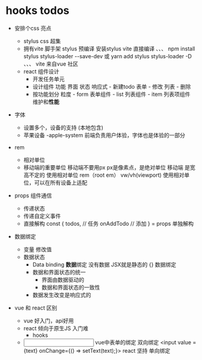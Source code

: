 # hooks todos 

- 安排个css 亮点
    - stylus
       css 超集
    - 拥有vite 脚手架
        stylus 预编译 安装stylus vite 直接编译
、、、
    npm install stylus stylus-loader --save-dev
 或
    yarn add stylus stylus-loader -D
、、、
        vite 来自vue 社区
    - react 组件设计
      - 开发任务单元
      - 设计组件
            功能 界面 状态 响应式
            - 新建todo 表单
            - 修改  列表
            - 删除
      - 按功能划分  粒度
            - form 表单组件
            - list 列表组件
                - item 列表项组件 维护和**性能**

-  字体
    - 设置多个，设备的支持 (本地包含)
    - 苹果设备 -apple-system 前端负责用户体验，字体也是体验的一部分
- rem 
    - 相对单位
    - 移动端的重要单位 移动端不要用px px是像素点，是绝对单位
        移动端 是宽高不定的 使用相对单位 rem（root em） vw/vh(viewport)
        使用相对单位，可以在所有设备上适配

- props   组件通信
    - 传递状态
    - 传递自定义事件
    - 直接解构
        const {
            todos,  // 任务
            onAddTodo  // 添加
        } = props 单独解构

- 数据绑定
    - 变量 修改值
    - 数据状态
        - Data binding **数据**绑定  没有数据 JSX就是静态的
        {} 数据绑定
        - 数据和界面状态的统一 
          - 界面由数据驱动的 
          - 数据和界面状态的一致性
        - 数据发生改变是响应式的

- vue 和 react 区别
    - vue 好入门，api好用
    - react 倾向于原生JS  入门难
        - hooks 
    - <input v-model="text">   vue中表单的绑定  双向绑定
      <input value = {text} onChange={() => setText(text);}>  react 坚持 单向绑定
      